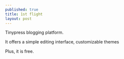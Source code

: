 ```yaml
---
published: true
title: 1st flight
layout: post
---
```

Tinypress blogging platform.

It offers a simple editing interface, customizable themes

Plus, it is free.
